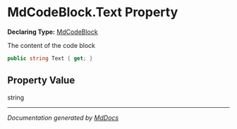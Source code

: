 # MdCodeBlock.Text Property

**Declaring Type:** [MdCodeBlock](../index.md)

The content of the code block

```csharp
public string Text { get; }
```

## Property Value

string

___

*Documentation generated by [MdDocs](https://github.com/ap0llo/mddocs)*
